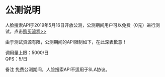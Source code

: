 # 公测说明

人脸搜索API于2019年5月16日开放公测，公测期间用户可以免费（0元）进行测试，点击[购买流程>>](../Pricing/Purchase-Process.md)

由于测试资源有限，公测期间的API限制如下，在此深表歉意！

调用量上限：5000/日  
QPS：5/日

备注
免费公测期间，人脸搜索API不适用于SLA协议。

